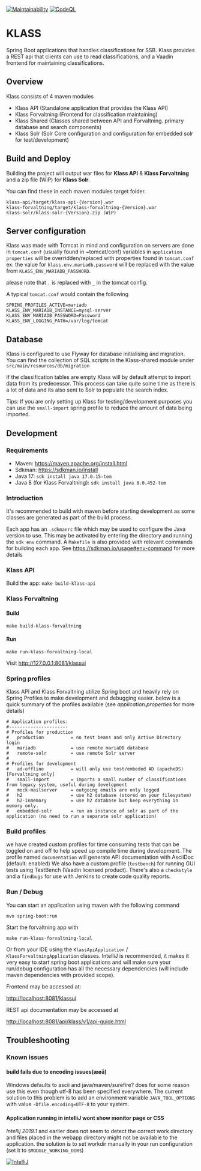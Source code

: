 [![Maintainability](https://api.codeclimate.com/v1/badges/34eed0d4c7e9abd16add/maintainability)](https://codeclimate.com/github/statisticsnorway/klass/maintainability)
[![CodeQL](https://github.com/statisticsnorway/klass/actions/workflows/codeql-analysis.yml/badge.svg)](https://github.com/statisticsnorway/klass/actions/workflows/codeql-analysis.yml)

# KLASS

Spring Boot applications that handles classifications for SSB.
Klass provides a REST api that clients can use to read classifications, and a Vaadin frontend for maintaining classifications.

## Overview

Klass consists of 4 maven modules

- Klass API (Standalone application that provides the Klass API)
- Klass Forvaltning (Frontend for classification maintaining)
- Klass Shared (Classes shared between API and Forvaltning. primary database and search components)
- Klass Solr (Solr Core configuration and configuration for embedded solr for test/development)

## Build and Deploy

Building the project will output war files for **Klass API** & **Klass Forvaltning** and a zip file (WiP) for **Klass Solr**.

You can find these in each maven modules target folder.

```
klass-api/target/klass-api-{Version}.war
klass-forvaltning/target/klass-forvaltning-{Version}.war
klass-solr/klass-solr-{Version}.zip (WiP)
```

## Server configuration

Klass was made with Tomcat in mind and configuration on servers are done in `tomcat.conf` (usually found in ~tomcat/conf)
variables in `application properties` will be overridden/replaced with properties found in `tomcat.conf`
ex. the value for `klass.env.mariadb.password` will be replaced with the value from `KLASS_ENV_MARIADB_PASSWORD`.

please note that `.` is replaced with `_` in the tomcat config.

A typical `tomcat.conf` would contain the following

```
SPRING_PROFILES_ACTIVE=mariadb
KLASS_ENV_MARIADB_INSTANCE=mysql-server
KLASS_ENV_MARIADB_PASSWORD=Password
KLASS_ENV_LOGGING_PATH=/var/log/tomcat
```

## Database

Klass is configured to use Flyway for database initialising and migration.
You can find the collection of SQL scripts in the Klass-shared module under `src/main/resources/db/migration`

If the classification tables are empty Klass will by default attempt to import data from its predecessor.
This process can take quite some time as there is a lot of data and its also sent to Solr to populate the search index.

Tips: If you are only setting up Klass for testing/development purposes you can use the `small-import` spring profile to reduce the amount of data being imported.

## Development

### Requirements

- Maven: <https://maven.apache.org/install.html>
- Sdkman: <https://sdkman.io/install>
- Java 17: `sdk install java 17.0.15-tem`
- Java 8 (for Klass Forvaltning): `sdk install java 8.0.452-tem`

### Introduction

It's recommended to build with maven before starting development as some classes are generated as part of the build process.

Each app has an `.sdkmanrc` file which may be used to configure the Java version to use. This may be activated by entering the directory and running the `sdk env` command. A `Makefile` is also provided with relevant commands for building each app. See <https://sdkman.io/usage#env-command> for more details

### Klass API

Build the app: `make build-klass-api`

### Klass Forvaltning

#### Build

`make build-klass-forvaltning`

#### Run

`make run-klass-forvaltning-local`

Visit <http://127.0.0.1:8081/klassui>

### Spring profiles

Klass API and Klass Forvaltning utilize Spring boot and heavily rely on Spring Profiles to make development and debugging easier.
below is a quick summary of the profiles available (see _application.properties_ for more details)

```
# Application profiles:
#----------------------
# Profiles for production
#   production          = no test beans and only Active Directory login
#   mariadb             = use remote mariaDB database
#   remote-solr         = use remote Solr server
#
# Profiles for development
#   ad-offline          = will only use test/embeded AD (apacheDS) [Forvaltning only]
#   small-import        = imports a small number of classifications from legacy system, useful during development
#   mock-mailserver     = outgoing emails are only logged
#   h2                  = use h2 database (stored on your filesystem)
#   h2-inmemory         = use h2 database but keep everything in memory only.
#   embedded-solr       = run an instance of solr as part of the application (no need to run a separate solr application)
```

### Build profiles

we have created custom profiles for time consuming tests that can be toggled on and off to help speed up compile time during development.
The profile named `documentation` will generate API documentation with AsciiDoc (default: enabled)
We also have a custom profile (`testbench`) for running GUI tests using TestBench (Vaadin licensed product).
There's also a `checkstyle` and a `findbugs` for use with Jenkins to create code quality reports.

### Run / Debug

You can start an application using maven with the following command

```shell
mvn spring-boot:run
```

Start the forvaltning app with

```shell
make run-klass-forvaltning-local
```

Or from your IDE using the `KlassApiApplication` / `KlassForvaltningApplication` classes.
IntelliJ is recommended, it makes it very easy to start spring boot applications and will make sure your run/debug configuration has all the necessary dependencies (will include maven dependencies with provided scope).

Frontend may be accessed at:

<http://localhost:8081/klassui>

REST api documentation may be accessed at

<http://localhost:8081/api/klass/v1/api-guide.html>

## Troubleshooting

### Known issues

#### build fails due to encoding issues(æøå)

Windows defaults to ascii and java/maven/surefire? does for some reason use this even though utf-8 has been specified everywhere.
The current solution to this problem is to add an environment variable `JAVA_TOOL_OPTIONS` with value `-Dfile.encoding=UTF-8` to your system.

#### Application running in intelliJ wont show monitor page or CSS

_Intellij 2019.1_ and earlier does not seem to detect the correct work directory and files placed in the webapp directory might not be available to the application.
the solution is to set workdir manually in your run configuration (set it to `$MODULE_WORKING_DIR$`)

[![IntelliJ](docs/troubleshoot_workdir_small.png)](./docs/troubleshoot_workdir.png)
